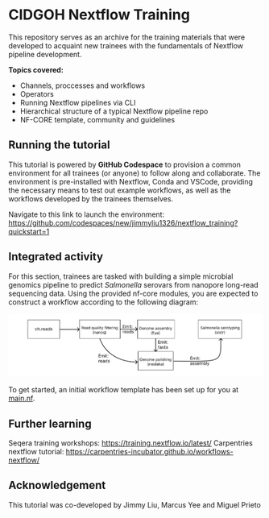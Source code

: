 # CIDGOH Nextflow Training

This repository serves as an archive for the training materials that were developed to acquaint new trainees with the fundamentals of Nextflow pipeline development.

**Topics covered:**

- Channels, proccesses and workflows
- Operators
- Running Nextflow pipelines via CLI
- Hierarchical structure of a typical Nextflow pipeline repo
- NF-CORE template, community and guidelines

## Running the tutorial
This tutorial is powered by **GitHub Codespace** to provision a common environment for all trainees (or anyone) to follow along and collaborate. The environment is pre-installed with Nextflow, Conda and VSCode, providing the necessary means to test out example workflows, as well as the workflows developed by the trainees themselves.

Navigate to this link to launch the environment: https://github.com/codespaces/new/jimmyliu1326/nextflow_training?quickstart=1

## Integrated activity
For this section, trainees are tasked with building a simple microbial genomics pipeline to predict *Salmonella* serovars from nanopore long-read sequencing data. Using the provided nf-core modules, you are expected to construct a workflow according to the following diagram:

![diagram](https://github.com/jimmyliu1326/nextflow_training/blob/main/img/activity_flowchart.png?raw=true)

To get started, an initial workflow template has been set up for you at [main.nf](./main.nf).

## Further learning

Seqera training workshops: <https://training.nextflow.io/latest/>
Carpentries nextflow tutorial: <https://carpentries-incubator.github.io/workflows-nextflow/>

## Acknowledgement
This tutorial was co-developed by Jimmy Liu, Marcus Yee and Miguel Prieto